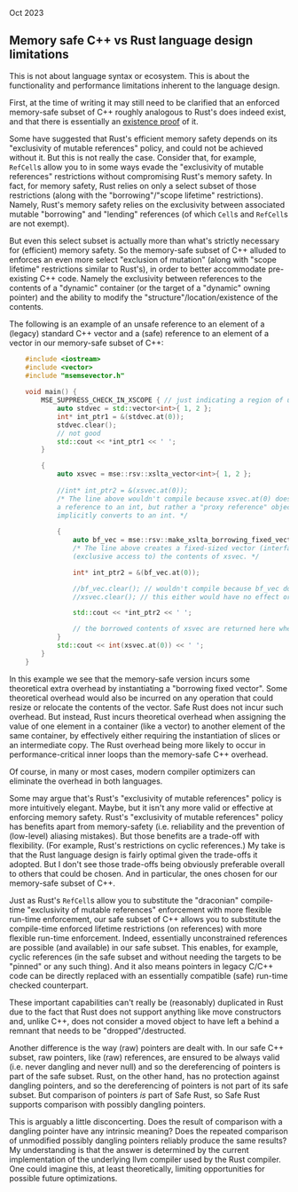 Oct 2023

## Memory safe C++ vs Rust language design limitations


This is not about language syntax or ecosystem. This is about the functionality and performance limitations inherent to the language design.

First, at the time of writing it may still need to be clarified that an enforced memory-safe subset of C++ roughly analogous to Rust's does indeed exist, and that there is essentially an [existence proof](https://github.com/duneroadrunner/scpptool) of it.

Some have suggested that Rust's efficient memory safety depends on its "exclusivity of mutable references" policy, and could not be achieved without it. But this is not really the case. Consider that, for example, `RefCell`s allow you to in some ways evade the "exclusivity of mutable references" restrictions without compromising Rust's memory safety. In fact, for memory safety, Rust relies on only a select subset of those restrictions (along with the "borrowing"/"scope lifetime" restrictions). Namely, Rust's memory safety relies on the exclusivity between associated mutable "borrowing" and "lending" references (of which `Cell`s and `RefCell`s are not exempt).

But even this select subset is actually more than what's strictly necessary for (efficient) memory safety. So the memory-safe subset of C++ alluded to enforces an even more select "exclusion of mutation" (along with "scope lifetime" restrictions similar to Rust's), in order to better accommodate pre-existing C++ code. Namely the exclusivity between references to the contents of a "dynamic" container (or the target of a "dynamic" owning pointer) and the ability to modify the "structure"/location/existence of the contents. 

The following is an example of an unsafe reference to an element of a (legacy) standard C++ vector and a (safe) reference to an element of a vector in our memory-safe subset of C++:

```cpp
    #include <iostream>
    #include <vector>
    #include "msemsevector.h"
    
    void main() {
        MSE_SUPPRESS_CHECK_IN_XSCOPE { // just indicating a region of unsafe code
            auto stdvec = std::vector<int>{ 1, 2 };
            int* int_ptr1 = &(stdvec.at(0));
            stdvec.clear();
            // not good
            std::cout << *int_ptr1 << ' ';
        }

        {
            auto xsvec = mse::rsv::xslta_vector<int>{ 1, 2 };
            
            //int* int_ptr2 = &(xsvec.at(0));
            /* The line above wouldn't compile because xsvec.at(0) does not return 
            a reference to an int, but rather a "proxy reference" object that 
            implicitly converts to an int. */
            
            {
                auto bf_vec = mse::rsv::make_xslta_borrowing_fixed_vector(&xsvec);
                /* The line above creates a fixed-sized vector (interface) that "borrows" 
                (exclusive access to) the contents of xsvec. */

                int* int_ptr2 = &(bf_vec.at(0));

                //bf_vec.clear(); // wouldn't compile because bf_vec doesn't have a `clear()` member function
                //xsvec.clear(); // this either would have no effect or throw an exception because `xsvec`s contents are being "borrowed"

                std::cout << *int_ptr2 << ' ';

                // the borrowed contents of xsvec are returned here when bf_vec is destructed
            }
            std::cout << int(xsvec.at(0)) << ' ';
        }
    }
```

In this example we see that the memory-safe version incurs some theoretical extra overhead by instantiating a "borrowing fixed vector". Some theoretical overhead would also be incurred on any operation that could resize or relocate the contents of the vector. Safe Rust does not incur such overhead. But instead, Rust incurs theoretical overhead when assigning the value of one element in a container (like a vector) to another element of the same container, by effectively either requiring the instantiation of slices or an intermediate copy. The Rust overhead being more likely to occur in performance-critical inner loops than the memory-safe C++ overhead.

Of course, in many or most cases, modern compiler optimizers can eliminate the overhead in both languages.

Some may argue that's Rust's "exclusivity of mutable references" policy is more intuitively elegant. Maybe, but it isn't any more valid or effective at enforcing memory safety. Rust's "exclusivity of mutable references" policy has benefits apart from memory-safety (i.e. reliability and the prevention of (low-level) aliasing mistakes). But those benefits are a trade-off with flexibility. (For example, Rust's restrictions on cyclic references.) My take is that the Rust language design is fairly optimal given the trade-offs it adopted. But I don't see those trade-offs being obviously preferable overall to others that could be chosen. And in particular, the ones chosen for our memory-safe subset of C++.

Just as Rust's `RefCell`s allow you to substitute the "draconian" compile-time "exclusivity of mutable references" enforcement with more flexible run-time enforcement, our safe subset of C++ allows you to substitute the compile-time enforced lifetime restrictions (on references) with more flexible run-time enforcement. Indeed, essentially unconstrained references are possible (and available) in our safe subset. This enables, for example, cyclic references (in the safe subset and without needing the targets to be "pinned" or any such thing). And it also means pointers in legacy C/C++ code can be directly replaced with an essentially compatible (safe) run-time checked counterpart.

These important capabilities can't really be (reasonably) duplicated in Rust due to the fact that Rust does not support anything like move constructors and, unlike C++, does not consider a moved object to have left a behind a remnant that needs to be "dropped"/destructed.

Another difference is the way (raw) pointers are dealt with. In our safe C++ subset, raw pointers, like (raw) references, are ensured to be always valid (i.e. never dangling and never null) and so the dereferencing of pointers is part of the safe subset. Rust, on the other hand, has no protection against dangling pointers, and so the dereferencing of pointers is not part of its safe subset. But comparison of pointers *is* part of Safe Rust, so Safe Rust supports comparison with possibly dangling pointers.

This is arguably a little disconcerting. Does the result of comparison with a dangling pointer have any intrinsic meaning? Does the repeated comparison of unmodified possibly dangling pointers reliably produce the same results? My understanding is that the answer is determined by the current implementation of the underlying llvm compiler used by the Rust compiler. One could imagine this, at least theoretically, limiting opportunities for possible future optimizations.

